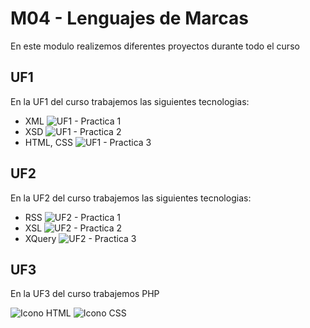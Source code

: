 # M04 - Lenguajes de Marcas
En este modulo realizemos diferentes proyectos durante todo el curso

## UF1
En la UF1 del curso trabajemos las siguientes tecnologias:
- XML ![UF1 - Practica 1]()
- XSD ![UF1 - Practica 2]()
- HTML, CSS ![UF1 - Practica 3]()

## UF2
En la UF2 del curso trabajemos las siguientes tecnologias:
- RSS ![UF2 - Practica 1]()
- XSL ![UF2 - Practica 2]()
- XQuery ![UF2 - Practica 3]()

## UF3 
En la UF3 del curso trabajemos PHP


![Icono HTML](https://img.shields.io/badge/HTML-239120?style=for-the-badge&logo=html5&logoColor=white) ![Icono CSS](https://img.shields.io/badge/CSS-239120?&style=for-the-badge&logo=css3&logoColor=white)
